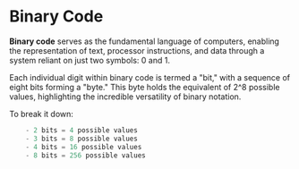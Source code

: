 # Binary Code

**Binary code** serves as the fundamental language of computers, enabling the representation of text, processor instructions, and data through a system reliant on just two symbols: 0 and 1. 

Each individual digit within binary code is termed a "bit," with a sequence of eight bits forming a "byte." This byte holds the equivalent of 2^8 possible values, highlighting the incredible versatility of binary notation.

To break it down:

```c - 1 bit = 2 possible values
    - 2 bits = 4 possible values
    - 3 bits = 8 possible values
    - 4 bits = 16 possible values
    - 8 bits = 256 possible values 

```


